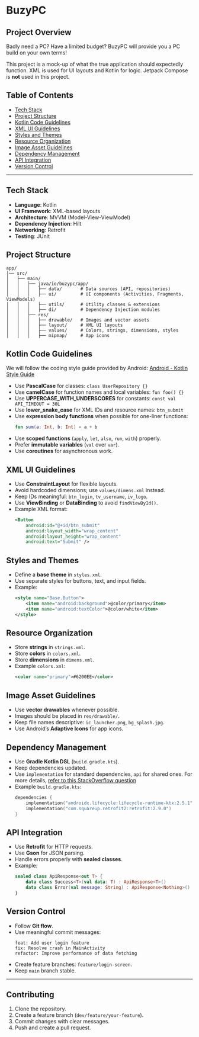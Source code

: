 # BuzyPC

## Project Overview
Badly need a PC? Have a limited budget? BuzyPC will provide you a PC build on your own terms!

This project is a mock-up of what the true application should expectedly function.
XML is used for UI layouts and Kotlin for logic. Jetpack Compose is **not** used in this project. 

## Table of Contents
- [Tech Stack](#tech-stack)
- [Project Structure](#project-structure)
- [Kotlin Code Guidelines](#kotlin-code-guidelines)
- [XML UI Guidelines](#xml-ui-guidelines)
- [Styles and Themes](#styles-and-themes)
- [Resource Organization](#resource-organization)
- [Image Asset Guidelines](#image-asset-guidelines)
- [Dependency Management](#dependency-management)
- [API Integration](#api-integration)
- [Version Control](#version-control)

---

## Tech Stack
- **Language**: Kotlin
- **UI Framework**: XML-based layouts
- **Architecture**: MVVM (Model-View-ViewModel)
- **Dependency Injection**: Hilt
- **Networking**: Retrofit
- **Testing**: JUnit

## Project Structure
```
app/
│── src/
│   ├── main/
│   │   ├── java/io/buzypc/app/
│   │   │   ├── data/       # Data sources (API, repositories)
│   │   │   ├── ui/         # UI components (Activities, Fragments, ViewModels)
│   │   │   ├── utils/      # Utility classes & extensions
│   │   │   ├── di/         # Dependency Injection modules
│   │   ├── res/
│   │   │   ├── drawable/   # Images and vector assets
│   │   │   ├── layout/     # XML UI layouts
│   │   │   ├── values/     # Colors, strings, dimensions, styles
│   │   │   ├── mipmap/     # App icons
```

## Kotlin Code Guidelines
We will follow the coding style guide provided by Android: 
[Android - Kotlin Style Guide](https://developer.android.com/kotlin/style-guide)

- Use **PascalCase** for classes: `class UserRepository {}`
- Use **camelCase** for function names and local variables: `fun foo() {}`
- Use **UPPERCASE_WITH_UNDERSCORES** for constants: `const val API_TIMEOUT = 30L`
- Use **lower_snake_case** for XML IDs and resource names: `btn_submit`
- Use **expression body functions** when possible for one-liner functions:
  ```kotlin
  fun sum(a: Int, b: Int) = a + b
  ```
- Use **scoped functions** (`apply`, `let`, `also`, `run`, `with`) properly.
- Prefer **immutable variables** (`val` over `var`).
- Use **coroutines** for asynchronous work.

## XML UI Guidelines
- Use **ConstraintLayout** for flexible layouts.
- Avoid hardcoded dimensions; use `values/dimens.xml` instead.
- Keep IDs meaningful: `btn_login`, `tv_username`, `iv_logo`.
- Use **ViewBinding** or **DataBinding** to avoid `findViewById()`.
- Example XML format:
  ```xml
  <Button
      android:id="@+id/btn_submit"
      android:layout_width="wrap_content"
      android:layout_height="wrap_content"
      android:text="Submit" />
  ```

## Styles and Themes
- Define a **base theme** in `styles.xml`.
- Use separate styles for buttons, text, and input fields.
- Example:
  ```xml
  <style name="Base.Button">
      <item name="android:background">@color/primary</item>
      <item name="android:textColor">@color/white</item>
  </style>
  ```

## Resource Organization
- Store **strings** in `strings.xml`.
- Store **colors** in `colors.xml`.
- Store **dimensions** in `dimens.xml`.
- Example `colors.xml`:
  ```xml
  <color name="primary">#6200EE</color>
  ```

## Image Asset Guidelines
- Use **vector drawables** whenever possible.
- Images should be placed in `res/drawable/`.
- Keep file names descriptive: `ic_launcher.png`, `bg_splash.jpg`.
- Use Android’s **Adaptive Icons** for app icons.

## Dependency Management
- Use **Gradle Kotlin DSL** (`build.gradle.kts`).
- Keep dependencies updated.
- Use `implementation` for standard dependencies, `api` for shared ones. For more details, 
[refer to this StackOverflow question](https://stackoverflow.com/questions/44413952/gradle-implementation-vs-api-configuration)
- Example `build.gradle.kts`:
  ```kotlin
  dependencies {
      implementation("androidx.lifecycle:lifecycle-runtime-ktx:2.5.1")
      implementation("com.squareup.retrofit2:retrofit:2.9.0")
  }
  ```

## API Integration
- Use **Retrofit** for HTTP requests.
- Use **Gson** for JSON parsing.
- Handle errors properly with **sealed classes**.
- Example:
  ```kotlin
  sealed class ApiResponse<out T> {
      data class Success<T>(val data: T) : ApiResponse<T>()
      data class Error(val message: String) : ApiResponse<Nothing>()
  }
  ```

## Version Control
- Follow **Git flow**.
- Use meaningful commit messages:
  ```
  feat: Add user login feature
  fix: Resolve crash in MainActivity
  refactor: Improve performance of data fetching
  ```
- Create feature branches: `feature/login-screen`.
- Keep `main` branch stable.

---

## Contributing
1. Clone the repository.
2. Create a feature branch (`dev/feature/your-feature`).
3. Commit changes with clear messages.
4. Push and create a pull request.


